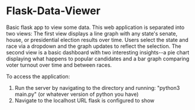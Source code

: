 # Flask-Data-Viewer
Basic flask app to view some data.
This web application is separated into two views:
The first view displays a line graph with any state's senate, house, or presidential election results over time. Users select the state and race via a dropdown and the graph updates to reflect the selection.
The second view is a basic dashboard with two interesting insights--a pie chart displaying what happens to popular candidates and a bar graph comparing voter turnout over time and between races. 

To access the application:
1. Run the server by navigating to the directory and running:
"python3 main.py" (or whatever version of python you have)
2. Navigate to the localhost URL flask is configured to show
